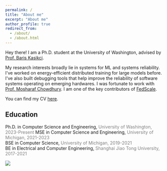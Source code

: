 ```yaml
---
permalink: /
title: "About me"
excerpt: "About me"
author_profile: true
redirect_from: 
  - /about/
  - /about.html
---
```


Hey there! I am a Ph.D. student at the University of Washington, advised by [Prof. Baris Kasikci](https://homes.cs.washington.edu/~baris/). 

My research interests broadly lie in systems for ML and systems reliability. I've worked on energy-efficient distributed training for large models before. I've also built debugging tools that help improve the reliability of software systems operating on emerging hardwares. I was fortunate to work with [Prof. Mosharaf Chowdhury](https://www.mosharaf.com/). I am one of the key contributors of [FedScale](https://github.com/SymbioticLab/FedScale).

You can find my CV [here](https://ikace.github.io/files/Resume_Yile_Gu_5.24.pdf).


## Education 
Ph.D. in Computer Science and Engineering, <span style="color:grey">University of Washington, 2023-Present </span>
MSE in Computer Science and Engineering,  <span style="color:grey">University of Michigan, 2021-2023 </span> \
BSE in Computer Science, <span style="color:grey">University of Michigan, 2019-2021</span> \
BE in Electrical and Computer Engineering, <span style="color:grey">Shanghai Jiao Tong University, 2017-2021</span>

<a href="https://clustrmaps.com/site/1brpe"  title="Visit tracker"><img src="//www.clustrmaps.com/map_v2.png?d=1_9c8WzY31zgcTy8hYMNkxtZOoxUVn9ZbSMI1I9qDaI&cl=ffffff" /></a>